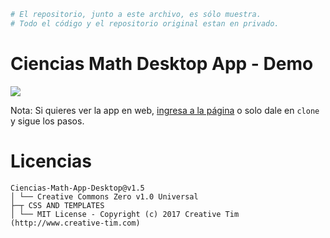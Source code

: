 ```bash
# El repositorio, junto a este archivo, es sólo muestra. 
# Todo el código y el repositorio original estan en privado.
```
# Ciencias Math Desktop App - Demo 
![](Demo.gif)

Nota: Si quieres ver la app en web, [ingresa a la página](https://cienciasmathapp.herokuapp.com) o solo dale en `clone` y sigue los pasos.

# Licencias
    Ciencias-Math-App-Desktop@v1.5
    │ └── Creative Commons Zero v1.0 Universal
    ├─┬ CSS AND TEMPLATES
    │ └── MIT License - Copyright (c) 2017 Creative Tim (http://www.creative-tim.com)
